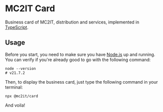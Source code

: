 # MC2IT Card
Business card of MC2IT, distribution and services, implemented in [TypeScript](https://www.typescriptlang.org).

## Usage
Before you start, you need to make sure you have [Node.js](https://nodejs.org) up and running.
You can verify if you're already good to go with the following command:

```shell
node --version
# v21.7.2
```

Then, to display the business card, just type the following command in your terminal:

```shell
npx @mc2it/card
```

And voila!
